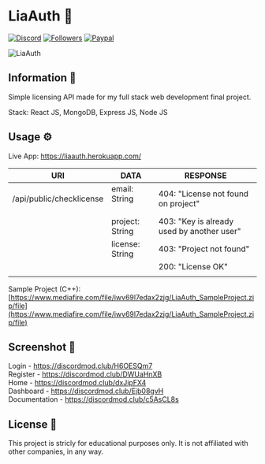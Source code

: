 # LiaAuth 🎉️

[![Discord](https://img.shields.io/badge/Author%20By-Typedef%202604-green?label=DISCORD&labelColor=black&logo=Discord&logoColor=FFFFFF&color=DE332B&style=for-the-badge)](https://discord.com/users/746865227471257702) [![Followers](https://img.shields.io/github/followers/stephenasuncionDEV?color=DE332B&labelColor=black&style=for-the-badge)](https://github.com/stephenasuncionDEV/) [![Paypal](https://img.shields.io/badge/Paypal-Thanks-orange?color=DE332B&label=Paypal&labelColor=black&style=for-the-badge)](https://paypal.me/StebXadmin?country.x=CA&locale.x=en_US)

![LiaAuth](https://cdn.upload.systems/uploads/BHKRS5AZ.png)

## Information 📜

Simple licensing API made for my full stack web development final project.

Stack: React JS, MongoDB, Express JS, Node JS

## Usage ⚙️

Live App: https://liaauth.herokuapp.com/


| URI | DATA | RESPONSE |
| - | - | - |
| /api/public/checklicense | email: String<br /><br /> | 404: "License not found on project" |
|   | project: String | 403: "Key is already used by another user" |
|   | license: String | 403: "Project not found" |
|   |   | 200: "License OK" |
|   |   |   |

Sample Project (C++): [https://www.mediafire.com/file/iwv69l7edax2zjg/LiaAuth_SampleProject.zip/file](https://www.mediafire.com/file/iwv69l7edax2zjg/LiaAuth_SampleProject.zip/file)

## Screenshot 📸

Login - https://discordmod.club/H6OESQm7<br />
Register - https://discordmod.club/DWUaHnXB <br />
Home - https://discordmod.club/dxJipFX4 <br />
Dashboard - https://discordmod.club/Ejb08gvH <br />
Documentation - https://discordmod.club/c5AsCL8s <br />

## License 🚀️

This project is stricly for educational purposes only. It is not affiliated with other companies, in any way.
